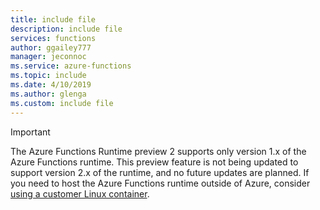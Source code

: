 ```yaml
---
title: include file
description: include file
services: functions
author: ggailey777
manager: jeconnoc
ms.service: azure-functions
ms.topic: include
ms.date: 4/10/2019
ms.author: glenga
ms.custom: include file
---
```


> [!IMPORTANT]
> The Azure Functions Runtime preview 2 supports only version 1.x of the Azure Functions runtime. This preview feature is not being updated to support version 2.x of the runtime, and no future updates are planned. If you need to host the Azure Functions runtime outside of Azure, consider [using a customer Linux container](../articles/azure-functions/functions-create-function-linux-custom-image.md).